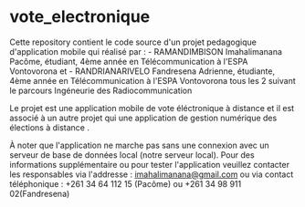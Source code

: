 # vote_electronique
Cette repository contient le code source d'un projet pedagogique d'application mobile qui réalisé par :
          - RAMANDIMBISON Imahalimanana Pacôme, étudiant, 4ème année en Télécommunication à l'ESPA Vontovorona
          et
          - RANDRIANARIVELO Fandresena Adrienne, étudiante, 4ème année en Télécommunication à l'ESPA Vontovorona
tous les 2 suivant le parcours Ingéneurie des Radiocommunication

Le projet est une application mobile de vote éléctronique à distance et il est associé à un autre projet qui une application de gestion numérique des élections à distance .

À noter que l'application ne marche pas sans une connexion avec un serveur de base de données local (notre serveur local).
Pour des informations supplémentaire ou pour tester l'application veuillez contacter les responsables via l'addresse : imahalimanana@gmail.com
ou via contact téléphonique : +261 34 64 112 15 (Pacôme) ou +261 34 98 911 02(Fandresena)
